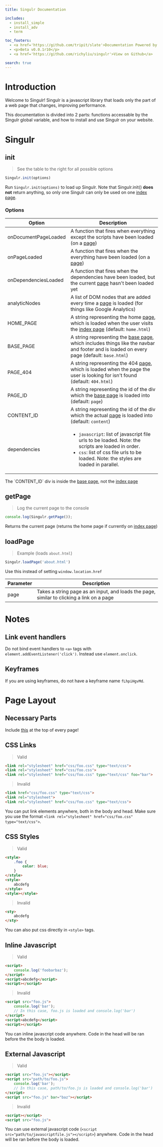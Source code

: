 ```yaml
---
title: Singulr Documentation

includes:
  - install_simple
  - install_adv
  - term

toc_footers:
  - <a href='https://github.com/tripit/slate'>Documentation Powered by Slate</a>
  - <p>Beta v0.0.1r10</p>
  - <a href='https://github.com/richyliu/singulr'>View on Github</a>

search: true
---
```




# Introduction

Welcome to Singulr! Singulr is a javascript library that loads only the part of
a web page that changes, improving performance.

This documentation is divided into 2 parts: functions accessable by the Singulr
global variable, and how to install and use Singulr on your website.



# Singulr

## init

> See the table to the right for all possible options

```javascript
Singulr.init(options)
```

Run `Singulr.init(options)` to load up Singulr. Note that Singulr.init() **does not** return anything, so only one
Singulr can only be used on one [index page](#index-page).

### Options

Option | Description
--------- | ------------
onDocumentPageLoaded | A function that fires when everything except the scripts have been loaded (on a [page](#page))
onPageLoaded | A function that fires when the everything have been loaded (on a [page](#page))
onDependenciesLoaded | A function that fires when the dependencies have been loaded, but the current [page](#page) hasn't been loaded yet
analyticNodes | A list of DOM nodes that are added every time a [page](#page) is loaded (for things like Google Analytics)
HOME_PAGE | A string representing the home [page](#page), which is loaded when the user visits the [index page](#index-page) (default: `home.html`)
BASE_PAGE | A string representing the [base page](#base-page), which includes things like the navbar and footer and is loaded on every page (default: `base.html`)
PAGE_404 | A string representing the 404 [page](#page), which is loaded when the page the user is looking for isn't found (default: `404.html`)
PAGE_ID | A string representing the id of the div which the [base page](#base-page) is loaded into (default: `page`)
CONTENT_ID | A string representing the id of the div which the actual [page](#page) is loaded into (default: `content`)
dependencies | <ul><li><code>javascript</code>: list of javascript file urls to be loaded. Note: the scripts are loaded in order.</li><li><code>css</code>: list of css file urls to be loaded. Note: the styles are loaded in parallel.</li></ul>

<aside class="warning">
  The `CONTENT_ID` div is inside the <a href="#base-page">base page</a>, not the <a href="#index-page">index page</a>
</aside>


## getPage

> Log the current page to the console

```javascript
console.log(Singulr.getPage());
```

Returns the current page (returns the home page if currently on [index page](#index-page))


## loadPage

> Example (loads `about.html`)

```javascript
Singulr.loadPage('about.html')
```

Use this instead of setting `window.location.href`

Parameter | Description
----------|------------
page | Takes a string page as an input, and loads the page, similar to clicking a link on a page



# Notes

## Link event handlers

Do not bind event handlers to `<a>` tags with `element.addEventListener('click')`.
Instead use `element.onclick`.


## Keyframes

If you are using keyframes, do not have a keyframe name `fLhpiHgvMd`.



# Page Layout

## Necessary Parts

Include [this](#add-redirect-script) at the top of every page!


## CSS Links

> Valid

```html
<link rel="stylesheet" href="css/foo.css" type="text/css">
<link rel="stylesheet" href="css/foo.css">
<link rel="stylesheet" href="css/foo.css" type="text/css" foo="bar">
```

> Invalid

```html
<link href="css/foo.css" type="text/css">
<link rel="stylesheet">
<link rel="stylesheet" href="css/foo.css" type="text/css">
```

You can put link elements anywhere, both in the body and head. Make sure you
use the format `<link rel="stylesheet" href="css/foo.css" type="text/css">`.


## CSS Styles

> Valid

```html
<style>
    .foo {
        color: blue;
    }
</style>
<style>
    abcdefg
</style>
<style></style>
```

> Invalid

```html
<sty>
    abcdefg
</sty>
```

You can also put css directly in `<style>` tags.


## Inline Javascript

> Valid

```html
<script>
    console.log('foobarbaz');
</script>
<script>abcdefg</script>
<script></script>
```

> Invalid

```html
<script src="foo.js">
    console.log('bar');
    // In this case, foo.js is loaded and console.log('bar')
</script>
<script>abcdefg</script>
<script></script>
```

You can inline javascript code anywhere. Code in the head will be ran before the
the body is loaded.


## External Javascript

> Valid

```html
<script src="foo.js"></script>
<script src="path/to/foo.js">
    console.log('bar');
    // In this case, path/to/foo.js is loaded and console.log('bar')
</script>
<script src="foo.js" bar="baz"></script>
```

> Invalid

```html
<script></script>
<script src="foo.js">
```

You can use external javascript code
(`<script src="path/to/javascriptfile.js"></script>`) anywhere. Code in the head
will be ran before the body is loaded.